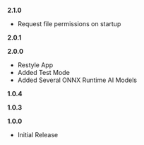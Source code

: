 **2.1.0**  
- Request file permissions on startup  
  
**2.0.1**  
  
**2.0.0**  
- Restyle App
- Added Test Mode
- Added Several ONNX Runtime AI Models

**1.0.4**  
  
**1.0.3**  
  
**1.0.0**
- Initial Release 